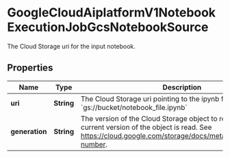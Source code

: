 

# GoogleCloudAiplatformV1NotebookExecutionJobGcsNotebookSource

The Cloud Storage uri for the input notebook.

## Properties

| Name | Type | Description | Notes |
|------------ | ------------- | ------------- | -------------|
|**uri** | **String** | The Cloud Storage uri pointing to the ipynb file. Format: &#x60;gs://bucket/notebook_file.ipynb&#x60; |  [optional] |
|**generation** | **String** | The version of the Cloud Storage object to read. If unset, the current version of the object is read. See https://cloud.google.com/storage/docs/metadata#generation-number. |  [optional] |



